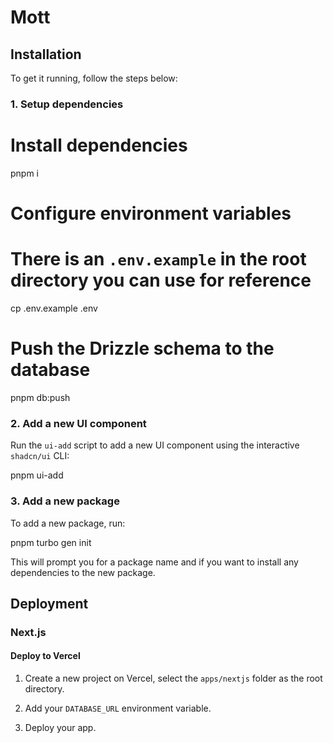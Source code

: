 # Mott

## Installation

To get it running, follow the steps below:

### 1. Setup dependencies

# Install dependencies

pnpm i

# Configure environment variables

# There is an `.env.example` in the root directory you can use for reference

cp .env.example .env

# Push the Drizzle schema to the database

pnpm db:push

### 2. Add a new UI component

Run the `ui-add` script to add a new UI component using the interactive `shadcn/ui` CLI:

pnpm ui-add

### 3. Add a new package

To add a new package, run:

pnpm turbo gen init

This will prompt you for a package name and if you want to install any dependencies to the new package.

## Deployment

### Next.js

#### Deploy to Vercel

1. Create a new project on Vercel, select the `apps/nextjs` folder as the root directory.

2. Add your `DATABASE_URL` environment variable.

3. Deploy your app.
